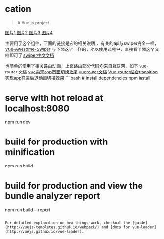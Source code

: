 # cation

> A Vue.js project
<a href="https://github.com/mhxy13867806343/vuedemo2017/blob/master/cation/001.png">
图片1
</a>
<a href="https://github.com/mhxy13867806343/vuedemo2017/blob/master/cation/002.png">
图片2
</a>
<a href="https://github.com/mhxy13867806343/vuedemo2017/blob/master/cation/003.png">
图片3
</a>
<a href="https://github.com/mhxy13867806343/vuedemo2017/blob/master/cation/004.png">
图片4
</a>
<p>
主要用了这个组件，下面的链接是它的相关说明 ，有关的api与swiper完全一样，
<a href="https://github.com/surmon-china/vue-awesome-swiper">Vue-Awesome-Swiper</a>
与下面这个一样的，所以使用过程中，直接看下面这个文档即可了
<a href="http://www.swiper.com.cn/usage/index.html">swiper中文文档</a>
</p>
也简单的使用了相关路由动画，上面路由部分代码均来自互联网，如下
vue-router:文档
<a href="https://router.vuejs.org/">vue实现app页面切换效果</a>
<a href="https://www.vue-js.com/topic/58c793f4a476ff9533840114">vuerouter文档</a>
<a href="http://huisky.com/blog/17062313595128">Vue-router结合transition实现app前进后退动画切换效果</a>
``` bash
# install dependencies
npm install

# serve with hot reload at localhost:8080
npm run dev

# build for production with minification
npm run build

# build for production and view the bundle analyzer report
npm run build --report
```

For detailed explanation on how things work, checkout the [guide](http://vuejs-templates.github.io/webpack/) and [docs for vue-loader](http://vuejs.github.io/vue-loader).
